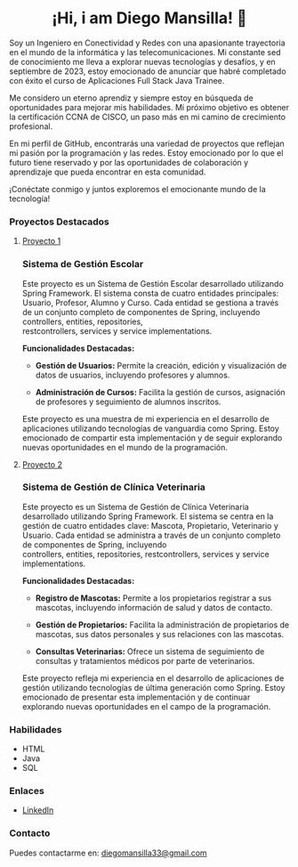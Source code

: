 <h1 align="center">¡Hi, i am Diego Mansilla! 👋</h1>

Soy un Ingeniero en Conectividad y Redes con una apasionante trayectoria en el mundo de la informática y las telecomunicaciones. Mi constante sed de conocimiento me lleva a explorar nuevas tecnologías y desafíos, y en septiembre de 2023, estoy emocionado de anunciar que habré completado con éxito el curso de Aplicaciones Full Stack Java Trainee.

Me considero un eterno aprendiz y siempre estoy en búsqueda de oportunidades para mejorar mis habilidades. Mi próximo objetivo es obtener la certificación CCNA de CISCO, un paso más en mi camino de crecimiento profesional.

En mi perfil de GitHub, encontrarás una variedad de proyectos que reflejan mi pasión por la programación y las redes. Estoy emocionado por lo que el futuro tiene reservado y por las oportunidades de colaboración y aprendizaje que pueda encontrar en esta comunidad.

¡Conéctate conmigo y juntos exploremos el emocionante mundo de la tecnología!

### Proyectos Destacados

1. [Proyecto 1](https://github.com/mansilladiego/MIPrimerSpringDiego)
   ### Sistema de Gestión Escolar

     Este proyecto es un Sistema de Gestión Escolar desarrollado utilizando Spring Framework. El sistema consta de cuatro entidades principales: Usuario, Profesor,      Alumno y Curso. Cada entidad se gestiona a través de un conjunto completo de componentes de Spring, incluyendo controllers, entities, repositories,     
     restcontrollers, services y service implementations.
     
     **Funcionalidades Destacadas:**

      - **Gestión de Usuarios:** Permite la creación, edición y visualización de datos de usuarios, incluyendo profesores y alumnos.

      - **Administración de Cursos:** Facilita la gestión de cursos, asignación de profesores y seguimiento de alumnos inscritos.

     Este proyecto es una muestra de mi experiencia en el desarrollo de aplicaciones utilizando tecnologías de vanguardia como Spring. Estoy emocionado de 
     compartir esta implementación y de seguir explorando nuevas oportunidades en el mundo de la programación.


2. [Proyecto 2](https://github.com/mansilladiego/VeterinariaAlphaOmega)
   ### Sistema de Gestión de Clínica Veterinaria

     Este proyecto es un Sistema de Gestión de Clínica Veterinaria desarrollado utilizando Spring Framework. El sistema se centra en la gestión de cuatro entidades      clave: Mascota, Propietario, Veterinario y Usuario. Cada entidad se administra a través de un conjunto completo de componentes de Spring, incluyendo          
     controllers, entities, repositories, restcontrollers, services y service implementations.

     **Funcionalidades Destacadas:**

      - **Registro de Mascotas:** Permite a los propietarios registrar a sus mascotas, incluyendo información de salud y datos de contacto.

      - **Gestión de Propietarios:** Facilita la administración de propietarios de mascotas, sus datos personales y sus relaciones con las mascotas.

      - **Consultas Veterinarias:** Ofrece un sistema de seguimiento de consultas y tratamientos médicos por parte de veterinarios.

     Este proyecto refleja mi experiencia en el desarrollo de aplicaciones de gestión utilizando tecnologías de última generación como Spring. Estoy emocionado de 
     presentar esta implementación y de continuar explorando nuevas oportunidades en el campo de la programación.

### Habilidades

- HTML
- Java
- SQL

### Enlaces

- [LinkedIn](https://www.linkedin.com/in/diego-mansillagarrido)

### Contacto

Puedes contactarme en: diegomansilla33@gmail.com

